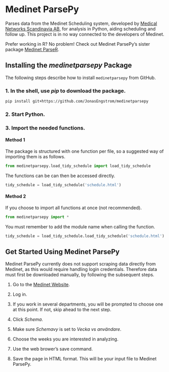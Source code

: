# Medinet ParsePy

Parses data from the Medinet Scheduling system, developed by [Medical Networks Scandinavia AB](https://www.medinetworks.se), for analysis in Python, aiding scheduling and follow up. This project is in no way connected to the developers of Medinet.

Prefer working in R? No problem! Check out Medinet ParsePy’s sister package [Medinet ParseR](https://github.com/JonasEngstrom/medinetparser).

## Installing the *medinetparsepy* Package

The following steps describe how to install `medinetparsepy` from GitHub.

### 1. In the shell, use *pip* to download the package.

```bash
pip install git+https://github.com/JonasEngstrom/medinetparsepy
```

### 2. Start Python.

### 3. Import the needed functions.

#### Method 1

The package is structured with one function per file, so a suggested way of importing them is as follows.

```python
from medinetparsepy.load_tidy_schedule import load_tidy_schedule
```

The functions can be can then be accessed directly.

```python
tidy_schedule = load_tidy_schedule('schedule.html')
```

#### Method 2

If you choose to import all functions at once (not recommended).

```python
from medinetparsepy import *
```

You must remember to add the module name when calling the function.

```python
tidy_schedule = load_tidy_schedule.load_tidy_schedule('schedule.html')
```

## Get Started Using Medinet ParsePy

Medinet ParsePy currently does not support scraping data directly from Medinet, as this would require handling login credentials. Therefore data must first be downloaded manually, by following the subsequent steps.

1. Go to the [Medinet Website](https://medinet.se).

2. Log in.

3. If you work in several departments, you will be prompted to choose one at this point. If not, skip ahead to the next step.

4. Click *Schema*.

5. Make sure *Schemavy* is set to *Vecka vs användare*.

6. Choose the weeks you are interested in analyzing.

7. Use the web brower’s save command.

8. Save the page in HTML format. This will be your input file to Medinet ParsePy.
